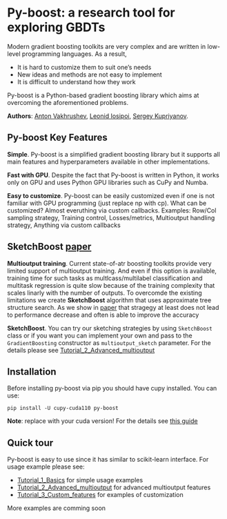 # Py-boost: a research tool for exploring GBDTs

Modern gradient boosting toolkits are very complex and are written in low-level programming languages. As a result,

* It is hard to customize them to suit one’s needs 
* New ideas and methods are not easy to implement
* It is difficult to understand how they work

Py-boost is a Python-based gradient boosting library which aims at overcoming the aforementioned problems. 

**Authors**: [Anton Vakhrushev](https://kaggle.com/btbpanda), [Leonid Iosipoi](http://iosipoi.com/), [Sergey Kupriyanov](https://www.linkedin.com/in/sergeykupriyanov).


## Py-boost Key Features

**Simple**. Py-boost is a simplified gradient boosting library but it supports all main features and hyperparameters available in other implementations.

**Fast with GPU**. Despite the fact that Py-boost is written in Python, it works only on GPU and uses Python GPU libraries such as CuPy and Numba.

**Easy to customize**. Py-boost can be easily customized even if one is not familiar with GPU programming (just replace np with cp).  What can be customized? Almost everuthing via custom callbacks. Examples: Row/Col sampling strategy, Training control, Losses/metrics, Multioutput handling strategy, Anything via custom callbacks


## SketchBoost [paper](https://openreview.net/forum?id=WSxarC8t-T)

**Multioutput training**. Current state-of-atr boosting toolkits provide very limited support of multioutput training. And even if this option is available, training time for such tasks as multlcass/multilabel classification and multitask regression is quite slow because of the training complexity that scales linarly with the number of outputs. To overcomde the existing limitations we create **SketchBoost** algorithm that uses approximate tree structure search. As we show in [paper](https://openreview.net/forum?id=WSxarC8t-T) that stragegy at least does not lead to performance decrease and often is able to improve the accuracy

**SketchBoost**. You can try our sketching strategies by using `SketchBoost` class or if you want you can implement your own and pass to the `GradientBoosting` constructor as `multioutput_sketch` parameter. For the details please see [Tutorial_2_Advanced_multioutput](https://github.com/AILab-MLTools/Py-Boost/blob/master/tutorials/Tutorial_2_Advanced_multioutput.ipynb)


## Installation

Before installing py-boost via pip you should have cupy installed. You can use:

`pip install -U cupy-cuda110 py-boost`

**Note**: replace with your cuda version! For the details see [this guide](https://docs.cupy.dev/en/stable/install.html)


## Quick tour

Py-boost is easy to use since it has similar to scikit-learn interface. For usage example please see:

* [Tutorial_1_Basics](https://github.com/AILab-MLTools/Py-Boost/blob/master/tutorials/Tutorial_1_Basics.ipynb) for simple usage examples
* [Tutorial_2_Advanced_multioutput](https://github.com/AILab-MLTools/Py-Boost/blob/master/tutorials/Tutorial_2_Advanced_multioutput.ipynb) for advanced multioutput features
* [Tutorial_3_Custom_features](https://github.com/AILab-MLTools/Py-Boost/blob/master/tutorials/Tutorial_3_Custom_features.ipynb) for examples of customization

More examples are comming soon
